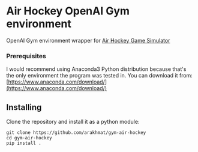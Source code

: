 # Air Hockey OpenAI Gym environment
OpenAI Gym environment wrapper for [Air Hockey Game Simulator](https://www.anaconda.com/download/)
### Prerequisites
I would recommend using Anaconda3 Python distribution because that's the only environment the program was tested in. You can download it from: [https://www.anaconda.com/download/](https://www.anaconda.com/download/)
## Installing
Clone the repository and install it as a python module:
```
git clone https://github.com/arakhmat/gym-air-hockey
cd gym-air-hockey
pip install .
```